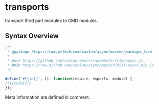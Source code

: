 transports
==========

transport third part modules to CMD modules.


## Syntax Overview

```javascript
/**
 * @package https://raw.github.com/caolan/async/master/package.json
 *
 * @src https://github.com/caolan/async/raw/master/lib/async.js
 * @min https://raw.github.com/caolan/async/master/dist/async.min.js
 */

define('#{{id}}', [], function(require, exports, module) {
/*{{code}}*/
});
```

Meta information are defined in comment.
